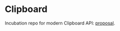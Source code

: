 # Clipboard

Incubation repo for modern Clipboard API: [proposal](https://github.com/garykac/staticrange/blob/master/staticrange.md).
